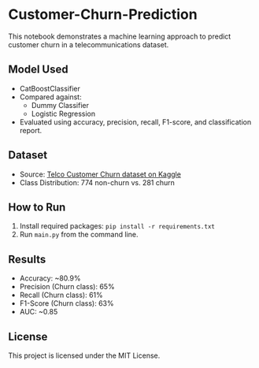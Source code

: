 # Customer-Churn-Prediction

This notebook demonstrates a machine learning approach to predict customer churn in a telecommunications dataset.

## Model Used
- CatBoostClassifier
- Compared against:
  - Dummy Classifier
  - Logistic Regression
- Evaluated using accuracy, precision, recall, F1-score, and classification report.

## Dataset
- Source: [Telco Customer Churn dataset on Kaggle](https://www.kaggle.com/datasets/blastchar/telco-customer-churn)
- Class Distribution: 774 non-churn vs. 281 churn

## How to Run
1. Install required packages: `pip install -r requirements.txt`
2. Run `main.py` from the command line.

## Results
- Accuracy: ~80.9%
- Precision (Churn class): 65%
- Recall (Churn class): 61%
- F1-Score (Churn class): 63%
- AUC: ~0.85

## License
This project is licensed under the MIT License.
